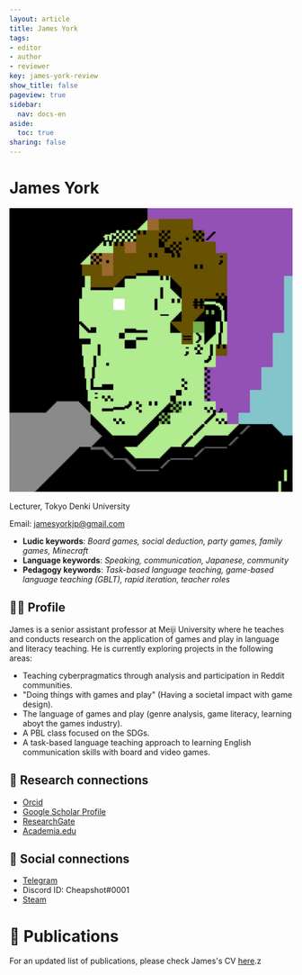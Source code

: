 ```yaml
---
layout: article
title: James York
tags:
- editor
- author
- reviewer
key: james-york-review
show_title: false
pageview: true
sidebar:
  nav: docs-en
aside:
  toc: true
sharing: false
---
```


# James York

<div class="card">
  <div class="card__image">
    <img class="image" src="/assets/images/Cheap-Profile-PETSCII.jpg"/>
    <div class="overlay overlay--bottom">
      <p>Lecturer, Tokyo Denki University</p>
    </div>
  </div>
</div>

Email: [jamesyorkjp@gmail.com](mailto:jamesyorkjp@gmail.com)

- **Ludic keywords**: *Board games, social deduction, party games, family games, Minecraft*
- **Language keywords**: *Speaking, communication, Japanese, community*
- **Pedagogy keywords**: *Task-based language teaching, game-based language teaching (GBLT), rapid iteration, teacher roles*

<!--more-->

## 👨‍🏫 Profile

James is a senior assistant professor at Meiji University where he teaches and conducts research on the application of games and play in language and literacy teaching. He is currently exploring projects in the following areas:

- Teaching cyberpragmatics through analysis and participation in Reddit communities.
- "Doing things with games and play" (Having a societal impact with game design).
- The language of games and play (genre analysis, game literacy, learning aboyt the games industry).
- A PBL class focused on the SDGs.
- A task-based language teaching approach to learning English communication skills with board and video games. 

## 🧪 Research connections

- [Orcid](https://orcid.org/0000-0003-1667-7107)
- [Google Scholar Profile](https://scholar.google.com/citations?user=Wqi7k0wAAAAJ&hl=en)
- [ResearchGate](https://www.researchgate.net/profile/James_York3/)
- [Academia.edu](https://dendai.academia.edu/JamesYork)

## 💬 Social connections

- [Telegram](https://t.me/cheapshot)
- Discord ID: Cheapshot#0001
- [Steam](https://steamcommunity.com/id/cheapsh0t/)


# 📰 Publications

For an updated list of publications, please check James's CV [here](https://docs.google.com/document/d/1BBW4iZ8T_h8k40UpIBHGw3qG78sMrxfj-llTXEP_9ZA/edit?usp=sharing).z

